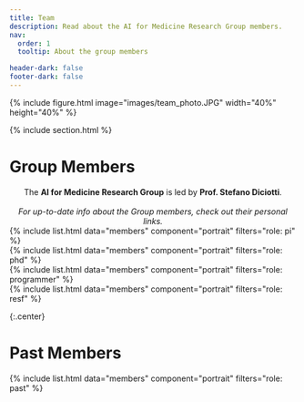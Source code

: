 ```yaml
---
title: Team
description: Read about the AI for Medicine Research Group members.
nav:
  order: 1
  tooltip: About the group members

header-dark: false
footer-dark: false
---
```


<!-- section dark -->
<!-- section background images/banner.jpg -->

{% include figure.html image="images/team_photo.JPG" width="40%" height="40%" %}

{% include section.html %}
# <i class="fas fa-users"></i>Group Members

<center>The <b>AI for Medicine Research Group</b> is led by <b>Prof. Stefano Diciotti</b>.<br><br>
<i>For up-to-date info about the Group members, check out their personal links.</i></center>


<div class="row">
  <div class="column">
    {%
      include list.html
      data="members"
      component="portrait"
      filters="role: pi"
    %}
  </div>
  <div class="column">
    {%
      include list.html
      data="members"
      component="portrait"
      filters="role: phd"
    %}
  </div>
  <div class="column">
    {%
      include list.html
      data="members"
      component="portrait"
      filters="role: programmer"
    %}
  </div>
  <div class="column">
    {%
      include list.html
      data="members"
      component="portrait"
      filters="role: resf"
    %}
  </div>
</div>

{:.center}

# <i class="fas fa-clock-rotate-lef"></i>Past Members

{%
  include list.html
  data="members"
  component="portrait"
  filters="role: past"
%}

